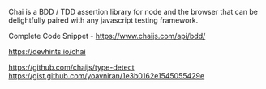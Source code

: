 Chai is a BDD / TDD assertion library for node and the browser that can be delightfully paired with any javascript testing framework.

Complete Code Snippet - https://www.chaijs.com/api/bdd/

https://devhints.io/chai

https://github.com/chaijs/type-detect
https://gist.github.com/yoavniran/1e3b0162e1545055429e

